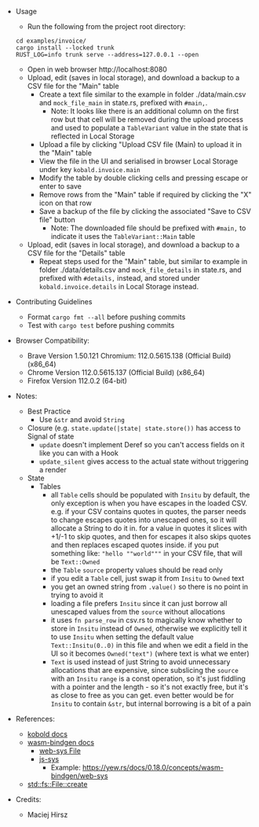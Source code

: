 * Usage
    * Run the following from the project root directory:
    ```
    cd examples/invoice/
    cargo install --locked trunk
    RUST_LOG=info trunk serve --address=127.0.0.1 --open
    ```
    * Open in web browser http://localhost:8080
    * Upload, edit (saves in local storage), and download a backup to a CSV file for the "Main" table
        * Create a text file similar to the example in folder ./data/main.csv  and `mock_file_main` in state.rs, prefixed with `#main,`.
            * Note: It looks like there is an additional column on the first row but that cell will be removed during the upload process and used to populate a `TableVariant` value in the state that is reflected in Local Storage
        * Upload a file by clicking "Upload CSV file (Main) to upload it in the "Main" table
        * View the file in the UI and serialised in browser Local Storage under key `kobald.invoice.main`
        * Modify the table by double clicking cells and pressing escape or enter to save
        * Remove rows from the "Main" table if required by clicking the "X" icon on that row
        * Save a backup of the file by clicking the associated "Save to CSV file" button
            * Note: The downloaded file should be prefixed with `#main,` to indicate it uses the `TableVariant::Main` table
    * Upload, edit (saves in local storage), and download a backup to a CSV file for the "Details" table
        * Repeat steps used for the "Main" table, but similar to example in folder ./data/details.csv and `mock_file_details` in state.rs, and prefixed with `#details,` instead, and stored under `kobald.invoice.details` in Local Storage instead.

* Contributing Guidelines
    * Format `cargo fmt --all` before pushing commits
    * Test with `cargo test` before pushing commits

* Browser Compatibility:
    * Brave Version 1.50.121 Chromium: 112.0.5615.138 (Official Build) (x86_64)
    * Chrome Version 112.0.5615.137 (Official Build) (x86_64)
    * Firefox Version 112.0.2 (64-bit)

* Notes:
    * Best Practice
        * Use `&str` and avoid `String`
    * Closure (e.g. `state.update(|state| state.store())` has access to Signal of state
        * `update` doesn't implement Deref so you can't access fields on it like you can with a Hook
        * `update_silent` gives access to the actual state without triggering a render
    * State
        * Tables
            * all `Table` cells should be populated with `Insitu` by default, the only exception is when you have escapes in the loaded CSV. e.g. if your CSV contains quotes in quotes, the parser needs to change escapes quotes into unescaped ones, so it will allocate a String to do it in. for a value in quotes it slices with +1/-1 to skip quotes, and then for escapes it also skips quotes and then replaces escaped quotes inside. if you put something like: `"hello ""world"""` in your CSV file, that will be `Text::Owned`
            * the `Table` `source` property values should be read only
            * if you edit a `Table` cell, just swap it from `Insitu` to `Owned` text
            * you get an owned string from `.value()` so there is no point in trying to avoid it
            * loading a file prefers `Insitu` since it can just borrow all unescaped values from the `source` without allocations
            * it uses `fn parse_row` in csv.rs to magically know whether to store in `Insitu` instead of `Owned`, otherwise we explicitly tell it to use `Insitu` when setting the default value `Text::Insitu(0..0)` in this file and when we edit a field in the UI so it becomes `Owned("text")` (where text is what we enter)
            * `Text` is used instead of just String to avoid unnecessary allocations that are expensive, since subslicing the `source` with an `Insitu` `range` is a const operation, so it's just fiddling with a pointer and the length - so it's not exactly free, but it's as close to free as you can get. even better would be for `Insitu` to contain `&str`, but internal borrowing is a bit of a pain

* References:
    * [kobold docs](https://docs.rs/kobold/latest/kobold/)
    * [wasm-bindgen docs](https://rustwasm.github.io/docs/wasm-bindgen/introduction.html)
        * [web-sys File](https://rustwasm.github.io/wasm-bindgen/api/web_sys/struct.File.html#)
        * [js-sys](https://docs.rs/js-sys/latest/js_sys)
            * Example: https://yew.rs/docs/0.18.0/concepts/wasm-bindgen/web-sys
    * [std::fs::File::create](https://doc.rust-lang.org/std/fs/struct.File.html#method.create)

* Credits:
    * Maciej Hirsz
